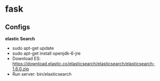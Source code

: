 # fask

## Configs

**elastic Search**
- sudo apt-get update
- sudo apt-get install openjdk-6-jre
- Download ES: https://download.elastic.co/elasticsearch/elasticsearch/elasticsearch-1.6.0.zip
- Run server: bin/elasticsearch
